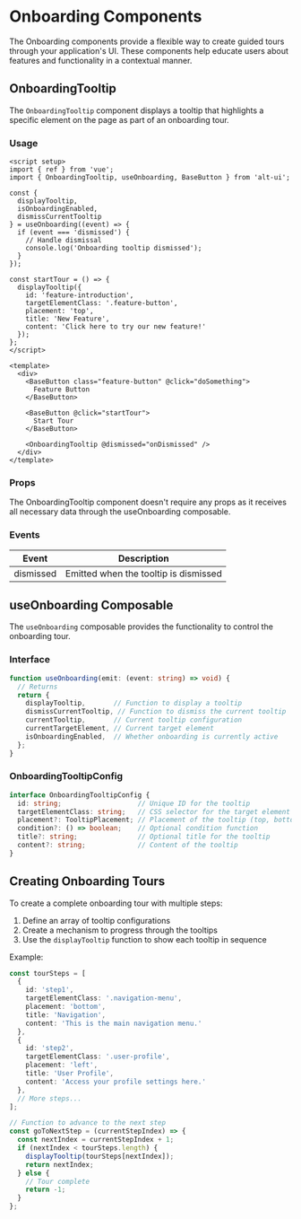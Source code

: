# Onboarding Components

The Onboarding components provide a flexible way to create guided tours through your application's UI. These components help educate users about features and functionality in a contextual manner.

## OnboardingTooltip

The `OnboardingTooltip` component displays a tooltip that highlights a specific element on the page as part of an onboarding tour.

### Usage

```vue
<script setup>
import { ref } from 'vue';
import { OnboardingTooltip, useOnboarding, BaseButton } from 'alt-ui';

const {
  displayTooltip,
  isOnboardingEnabled,
  dismissCurrentTooltip
} = useOnboarding((event) => {
  if (event === 'dismissed') {
    // Handle dismissal
    console.log('Onboarding tooltip dismissed');
  }
});

const startTour = () => {
  displayTooltip({
    id: 'feature-introduction',
    targetElementClass: '.feature-button',
    placement: 'top',
    title: 'New Feature',
    content: 'Click here to try our new feature!'
  });
};
</script>

<template>
  <div>
    <BaseButton class="feature-button" @click="doSomething">
      Feature Button
    </BaseButton>
    
    <BaseButton @click="startTour">
      Start Tour
    </BaseButton>
    
    <OnboardingTooltip @dismissed="onDismissed" />
  </div>
</template>
```

### Props

The OnboardingTooltip component doesn't require any props as it receives all necessary data through the useOnboarding composable.

### Events

| Event | Description |
|-------|-------------|
| dismissed | Emitted when the tooltip is dismissed |

## useOnboarding Composable

The `useOnboarding` composable provides the functionality to control the onboarding tour.

### Interface

```ts
function useOnboarding(emit: (event: string) => void) {
  // Returns
  return {
    displayTooltip,       // Function to display a tooltip
    dismissCurrentTooltip, // Function to dismiss the current tooltip
    currentTooltip,       // Current tooltip configuration
    currentTargetElement, // Current target element
    isOnboardingEnabled,  // Whether onboarding is currently active
  };
}
```

### OnboardingTooltipConfig

```ts
interface OnboardingTooltipConfig {
  id: string;                   // Unique ID for the tooltip
  targetElementClass: string;   // CSS selector for the target element
  placement?: TooltipPlacement; // Placement of the tooltip (top, bottom, left, right)
  condition?: () => boolean;    // Optional condition function
  title?: string;               // Optional title for the tooltip
  content?: string;             // Content of the tooltip
}
```

## Creating Onboarding Tours

To create a complete onboarding tour with multiple steps:

1. Define an array of tooltip configurations
2. Create a mechanism to progress through the tooltips
3. Use the `displayTooltip` function to show each tooltip in sequence

Example:

```ts
const tourSteps = [
  {
    id: 'step1',
    targetElementClass: '.navigation-menu',
    placement: 'bottom',
    title: 'Navigation',
    content: 'This is the main navigation menu.'
  },
  {
    id: 'step2',
    targetElementClass: '.user-profile',
    placement: 'left',
    title: 'User Profile',
    content: 'Access your profile settings here.'
  },
  // More steps...
];

// Function to advance to the next step
const goToNextStep = (currentStepIndex) => {
  const nextIndex = currentStepIndex + 1;
  if (nextIndex < tourSteps.length) {
    displayTooltip(tourSteps[nextIndex]);
    return nextIndex;
  } else {
    // Tour complete
    return -1;
  }
};
``` 